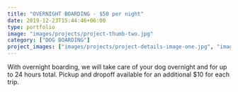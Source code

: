 ```yaml
---
title: "OVERNIGHT BOARDING - $50 per night"
date: 2019-12-23T15:44:46+06:00
type: portfolio
image: "images/projects/project-thumb-two.jpg"
category: ["DOG BOARDING"]
project_images: ["images/projects/project-details-image-one.jpg", "images/projects/project-details-image-two.jpg"]
---
```


With overnight boarding, we will take care of your dog overnight and for up to 24 hours total. Pickup and dropoff available for an additional $10 for each trip.


